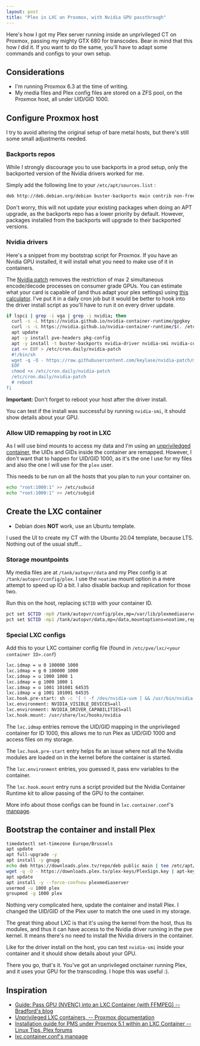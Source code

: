 ```yaml
---
layout: post
title: "Plex in LXC on Proxmox, with Nvidia GPU passthrough"
---
```


Here's how I got my Plex server running inside an unprivileged CT on Proxmox, passing my mighty GTX 680 for transcodes. Bear in mind that this how _I_ did it. If you want to do the same, you'll have to adapt some commands and configs to your own setup.

## Considerations

- I'm running Proxmox 6.3 at the time of writing.
- My media files and Plex config files are stored on a ZFS pool, on the Proxmox host, all under UID/GID 1000.

## Configure Proxmox host

I try to avoid altering the original setup of bare metal hosts, but there's still some small adjustments needed.

### Backports repos

While I strongly discourage you to use backports in a prod setup, only the backported version of the Nvidia drivers worked for me.

Simply add the following line to your `/etc/apt/sources.list` :

```sh
deb http://deb.debian.org/debian buster-backports main contrib non-free
```

Don't worry, this will not update your existing packages when doing an APT upgrade, as the backports repo has a lower priority by default. However, packages installed from the backports will upgrade to their backported versions.

### Nvidia drivers

Here's a snippet from my bootstrap script for Proxmox. If you have an Nvidia GPU installed, it will install what you need to make use of it in containers.

The [Nvidia patch](https://github.com/keylase/nvidia-patch) removes the restriction of max 2 simultaneous encode/decode processes on consumer grade GPUs. You can estimate what your card is capable of (and thus adapt your plex settings) using [this calculator](https://www.elpamsoft.com/?p=Plex-Hardware-Transcoding). I've put it in a daily cron job but it would be better to hook into the driver install script as you'll have to run it on every driver update.

```sh
if lspci | grep -i vga | grep -i nvidia; then
  curl -s -L https://nvidia.github.io/nvidia-container-runtime/gpgkey | apt-key add -
  curl -s -L https://nvidia.github.io/nvidia-container-runtime/$(. /etc/os-release;echo $ID$VERSION_ID)/nvidia-container-runtime.list | tee /etc/apt/sources.list.d/nvidia-container-runtime.list
  apt update
  apt -y install pve-headers pkg-config
  apt -y install -t buster-backports nvidia-driver nvidia-smi nvidia-container-runtime nvidia-modprobe libnvidia-encode1 libnvcuvid1 libcuda1
  cat << EOF > /etc/cron.daily/nvidia-patch
  #!/bin/sh
  wget -q -O - https://raw.githubusercontent.com/keylase/nvidia-patch/master/patch.sh | bash -
  EOF
  chmod +x /etc/cron.daily/nvidia-patch
  /etc/cron.daily/nvidia-patch
  # reboot
fi
```

**Important:** Don't forget to reboot your host after the driver install.

You can test if the install was successful by running `nvidia-smi`, it should show details about your GPU.

### Allow UID remapping by root in LXC

As I will use bind mounts to access my data and I'm using an [unpriviledged container](https://pve.proxmox.com/wiki/Unprivileged_LXC_containers), the UIDs and GIDs inside the container are remapped. However, I don't want that to happen for UID/GID 1000, as it's the one I use for my files and also the one I will use for the `plex` user.

This needs to be run on all the hosts that you plan to run your container on.

```sh
echo "root:1000:1" >> /etc/subuid 
echo "root:1000:1" >> /etc/subgid
```

## Create the LXC container

- Debian does __NOT__ work, use an Ubuntu template.

I used the UI to create my CT with the Ubuntu 20.04 template, because LTS. Nothing out of the usual stuff...

### Storage mountpoints

My media files are at `/tank/autopvr/data` and my Plex config is at `/tank/autopvr/config/plex`. I use the `noatime` mount option in a mere attempt to speed up IO a bit. I also disable backup and replication for those two.

Run this on the host, replacing `$CTID` with your container ID.

```sh
pct set $CTID -mp0 /tank/autopvr/config/plex,mp=/var/lib/plexmediaserver,mountoptions=noatime,replicate=0,backup=0
pct set $CTID -mp1 /tank/autopvr/data,mp=/data,mountoptions=noatime,replicate=0,backup=0
```

### Special LXC configs

Add this to your LXC container config file (found in `/etc/pve/lxc/<your container ID>.conf`)

```sh
lxc.idmap = u 0 100000 1000
lxc.idmap = g 0 100000 1000
lxc.idmap = u 1000 1000 1
lxc.idmap = g 1000 1000 1
lxc.idmap = u 1001 101001 64535
lxc.idmap = g 1001 101001 64535
lxc.hook.pre-start: sh -c '[ ! -f /dev/nvidia-uvm ] && /usr/bin/nvidia-modprobe -c0 -u'
lxc.environment: NVIDIA_VISIBLE_DEVICES=all
lxc.environment: NVIDIA_DRIVER_CAPABILITIES=all
lxc.hook.mount: /usr/share/lxc/hooks/nvidia
```

The `lxc.idmap` entries remove the UID/GID mapping in the unprivileged container for ID 1000, this allows me to run Plex as UID/GID 1000 and access files on my storage.

The `lxc.hook.pre-start` entry helps fix an issue where not all the Nvidia modules are loaded on in the kernel before the container is started.

The `lxc.environment` entries, you guessed it, pass env variables to the container.

The `lxc.hook.mount` entry runs a script provided but the Nvidia Container Runtime kit to allow passing of the GPU to the container.

More info about those configs can be found in `lxc.container.conf`'s [manpage](https://linuxcontainers.org/fr/lxc/manpages/man5/lxc.container.conf.5.html).

## Bootstrap the container and install Plex

```sh
timedatectl set-timezone Europe/Brussels
apt update
apt full-upgrade -y
apt install -y gnupg
echo deb https://downloads.plex.tv/repo/deb public main | tee /etc/apt/sources.list.d/plexmediaserver.list
wget -q -O - https://downloads.plex.tv/plex-keys/PlexSign.key | apt-key add -
apt update
apt install -y --force-confnew plexmediaserver
usermod -u 1000 plex
groupmod -g 1000 plex
```

Nothing very complicated here, update the container and install Plex. I changed the UID/GID of the Plex user to match the one used in my storage.

The great thing about LXC is that it's using the kernel from the host, thus its modules, and thus it can have access to the Nvidia driver running in the pve kernel. It means there's no need to install the Nvidia drivers in the container.

Like for the driver install on the host, you can test `nvidia-smi` inside your container and it should show details about your GPU.

There you go, that's it. You've got an unprivileged onctainer running Plex, and it uses your GPU for the transcoding. I hope this was useful :).

## Inspiration

- [Guide: Pass GPU (NVENC) into an LXC Container (with FFMPEG) -- Bradford's blog](https://bradford.la/2016/GPU-FFMPEG-in-LXC/)
- [Unprivileged LXC containers, -- Proxmox documentation](https://pve.proxmox.com/wiki/Unprivileged_LXC_containers)
- [Installation guide for PMS under Proxmox 5.1 within an LXC Container -- Linux Tips, Plex forums](https://forums.plex.tv/t/linux-tips/276247/15)
- [lxc.container.conf's manpage](https://linuxcontainers.org/fr/lxc/manpages/man5/lxc.container.conf.5.html)
